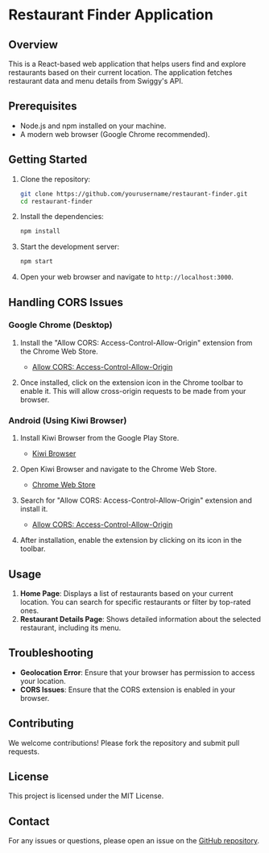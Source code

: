 # Restaurant Finder Application

## Overview

This is a React-based web application that helps users find and explore restaurants based on their current location. The application fetches restaurant data and menu details from Swiggy's API.

## Prerequisites

- Node.js and npm installed on your machine.
- A modern web browser (Google Chrome recommended).

## Getting Started

1. Clone the repository:
    ```bash
    git clone https://github.com/yourusername/restaurant-finder.git
    cd restaurant-finder
    ```

2. Install the dependencies:
    ```bash
    npm install
    ```

3. Start the development server:
    ```bash
    npm start
    ```

4. Open your web browser and navigate to `http://localhost:3000`.

## Handling CORS Issues

### Google Chrome (Desktop)

1. Install the "Allow CORS: Access-Control-Allow-Origin" extension from the Chrome Web Store.
   - [Allow CORS: Access-Control-Allow-Origin](https://chrome.google.com/webstore/detail/allow-cors-access-control/ljbmnfelcgpfigdpimdkbblghhgmddfh)

2. Once installed, click on the extension icon in the Chrome toolbar to enable it. This will allow cross-origin requests to be made from your browser.

### Android (Using Kiwi Browser)

1. Install Kiwi Browser from the Google Play Store.
   - [Kiwi Browser](https://play.google.com/store/apps/details?id=com.kiwibrowser.browser&hl=en&pli=1)

2. Open Kiwi Browser and navigate to the Chrome Web Store.
   - [Chrome Web Store](https://chrome.google.com/webstore)

3. Search for "Allow CORS: Access-Control-Allow-Origin" extension and install it.
   - [Allow CORS: Access-Control-Allow-Origin](https://chrome.google.com/webstore/detail/allow-cors-access-control/ljbmnfelcgpfigdpimdkbblghhgmddfh)

4. After installation, enable the extension by clicking on its icon in the toolbar.

## Usage

1. **Home Page**: Displays a list of restaurants based on your current location. You can search for specific restaurants or filter by top-rated ones.
2. **Restaurant Details Page**: Shows detailed information about the selected restaurant, including its menu.

## Troubleshooting

- **Geolocation Error**: Ensure that your browser has permission to access your location.
- **CORS Issues**: Ensure that the CORS extension is enabled in your browser.

## Contributing

We welcome contributions! Please fork the repository and submit pull requests.

## License

This project is licensed under the MIT License.

## Contact

For any issues or questions, please open an issue on the [GitHub repository](https://github.com/yourusername/restaurant-finder).
